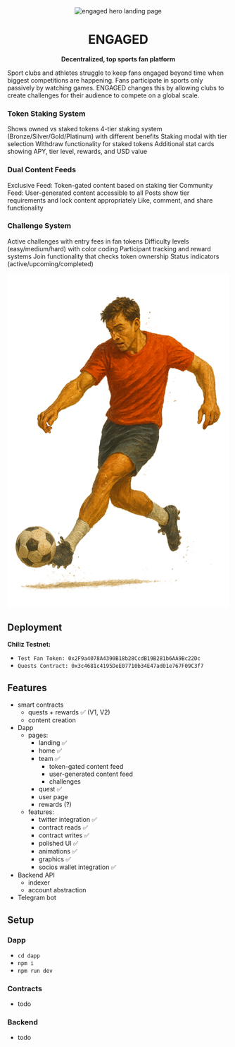 <div align="center">
  <picture width="150" height="150">
    <img src="./dapp/public/hero-ss.png" alt="engaged hero landing page" width="800"">
  </picture>
  <br />
  <h1>ENGAGED</h1>
  <p><strong>Decentralized, top sports fan platform</strong></p>

</div>

Sport clubs and athletes struggle to keep fans engaged beyond time when biggest competitions are happening. Fans participate in sports only passively by watching games. ENGAGED changes this by allowing clubs to create challenges for their audience to compete on a global scale.

### Token Staking System

Shows owned vs staked tokens
4-tier staking system (Bronze/Silver/Gold/Platinum) with different benefits
Staking modal with tier selection
Withdraw functionality for staked tokens
Additional stat cards showing APY, tier level, rewards, and USD value

### Dual Content Feeds

Exclusive Feed: Token-gated content based on staking tier
Community Feed: User-generated content accessible to all
Posts show tier requirements and lock content appropriately
Like, comment, and share functionality

### Challenge System

Active challenges with entry fees in fan tokens
Difficulty levels (easy/medium/hard) with color coding
Participant tracking and reward systems
Join functionality that checks token ownership
Status indicators (active/upcoming/completed)

  <picture width="150" height="150">
    <img src="./dapp/public/person7.png" alt="art" width="800"">
  </picture>

</div>

## Deployment

**Chiliz Testnet:**

- `Test Fan Token: 0x2F9a4078A4390B18b28CcdB19B281b6AA9Bc22Dc`
- `Quests Contract: 0x3c4681c4195DeE07710b34E47ad01e767F09C3f7`

## Features

- smart contracts
  - quests + rewards ✅ (V1, V2)
  - content creation
- Dapp
  - pages:
    - landing ✅
    - home ✅
    - team ✅
      - token-gated content feed
      - user-generated content feed
      - challenges
    - quest ✅
    - user page
    - rewards (?)
  - features:
    - twitter integration ✅
    - contract reads ✅
    - contract writes ✅
    - polished UI ✅
    - animations ✅
    - graphics ✅
    - socios wallet integration ✅
- Backend API
  - indexer
  - account abstraction
- Telegram bot

## Setup

### Dapp

- `cd dapp`
- `npm i`
- `npm run dev`

### Contracts

- todo

### Backend

- todo
